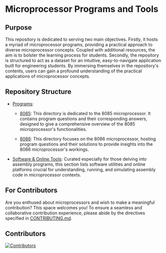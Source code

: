 # Microprocessor Programs and Tools

## Purpose
This repository is dedicated to serving two main objectives. Firstly, it hosts a myriad of microprocessor programs, providing a practical approach to diverse microprocessor concepts. Coupled with additional resources, the aim is to bolster the learning process for students. Secondly, the repository is structured to act as a dataset for an intuitive, easy-to-navigate application built for engineering students. By immersing themselves in the repository's contents, users can gain a profound understanding of the practical applications of microprocessor concepts.

## Repository Structure
- [Programs](./programs/README.md): 
  - [8085](./programs/8085/README.md): This directory is dedicated to the 8085 microprocessor. It contains program questions and their corresponding answers, designed to give a comprehensive overview of the 8085 microprocessor's functionalities.
  
  - [8086](./programs/8086/README.md): This directory focuses on the 8086 microprocessor, hosting program questions and their solutions to provide insights into the 8086 microprocessor's workings.
  
- [Software & Online Tools](./softwares/README.md): Curated especially for those delving into assembly programs, this section lists software utilities and online platforms crucial for understanding, running, and simulating assembly code in microprocessor contexts.

## For Contributors
Are you enthused about microprocessors and wish to make a meaningful contribution? This space welcomes you! To ensure a seamless and collaborative contribution experience, please abide by the directives specified in [CONTRIBUTING.md](./CONTRIBUTING.md).

## Contributors
[![Contributors](https://contrib.rocks/image?repo=computerclubkec/microprocessor)](https://github.com/computerclubkec/microprocessor/graphs/contributors)

